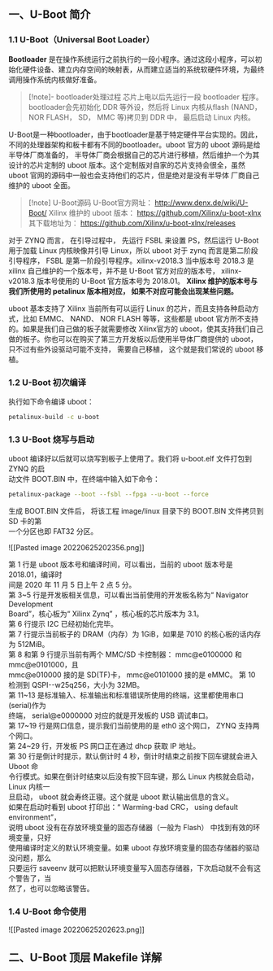 ## 一、U-Boot 简介
### 1.1 U-Boot（Universal Boot Loader）
__Bootloader__ 是在操作系统运行之前执行的一段小程序。通过这段小程序，可以初始化硬件设备、建立内存空间的映射表，从而建立适当的系统软硬件环境，为最终调用操作系统内核做好准备。 
>[!note]- bootloader处理过程
芯片上电以后先运行一段 bootloader 程序。bootloader会先初始化 DDR 等外设，然后将 Linux 内核从flash (NAND，NOR FLASH， SD， MMC 等)拷贝到 DDR 中， 最后启动 Linux 内核。


U-Boot是一种bootloader，由于bootloader是基于特定硬件平台实现的。因此，不同的处理器架构和板卡都有不同的bootloader。uboot 官方的 uboot 源码是给半导体厂商准备的， 半导体厂商会根据自己的芯片进行移植，然后维护一个为其设计的芯片定制的 uboot 版本。这个定制版对自家的芯片支持会很全，虽然 uboot 官网的源码中一般也会支持他们的芯片，但是绝对是没有半导体 厂商自己维护的 uboot 全面。
>[!note] U-Boot源码
>U-Boot官方网址： http://www.denx.de/wiki/U-Boot/
>Xilinx 维护的 uboot 版本： https://github.com/Xilinx/u-boot-xlnx 
其下载地址为： https://github.com/Xilinx/u-boot-xlnx/releases


对于 ZYNQ 而言， 在引导过程中， 先运行 FSBL 来设置 PS，然后运行 U-Boot 用于加载 Linux 内核映像并引导 Linux，所以 uboot 对于 zynq 而言是第二阶段引导程序， FSBL 是第一阶段引导程序。xilinx-v2018.3 当中版本号 2018.3  是 xilinx 自己维护的一个版本号，并不是 U-Boot 官方对应的版本号， xilinx-v2018.3 版本号使用的 U-Boot 官方版本号为 2018.01。 __Xilinx 维护的版本号与我们所使用的 petalinux 版本相对应， 如果不对应可能会出现某些问题。__


uboot 基本支持了 Xilinx 当前所有可以运行 Linux 的芯片，而且支持各种启动方式，比如 EMMC、 NAND、 NOR FLASH 等等，这些都是 uboot 官方所不支持的。如果是我们自己做的板子就需要修改 Xilinx官方的 uboot，使其支持我们自己做的板子。你也可以在购买了第三方开发板以后使用半导体厂商提供的 uboot， 只不过有些外设驱动可能不支持， 需要自己移植， 这个就是我们常说的 uboot 移植。


### 1.2 U-Boot 初次编译
执行如下命令编译 uboot：  
```bash
petalinux-build -c u-boot
```


### 1.3 U-Boot 烧写与启动
uboot 编译好以后就可以烧写到板子上使用了。我们将 u-boot.elf 文件打包到 ZYNQ 的启  
动文件 BOOT.BIN 中，在终端中输入如下命令： 
```bash
petalinux-package --boot --fsbl --fpga --u-boot --force
```
  
生成 BOOT.BIN 文件后， 将该工程 image/linux 目录下的 BOOT.BIN 文件拷贝到 SD 卡的第  
一个分区也即 FAT32 分区。

![[Pasted image 20220625202356.png]]

第 1 行是 uboot 版本号和编译时间，可以看出，当前的 uboot 版本号是 2018.01，编译时  
间是 2020 年 11 月 5 日上午 2 点 5 分。  
第 3~5 行是开发板相关信息，可以看出当前使用的开发板名称为“ Navigator Development  
Board”，核心板为“ Xilinx Zynq” ，核心板的芯片版本为 3.1。  
第 6 行提示 I2C 已经初始化完毕。  
第 7 行提示当前板子的 DRAM（内存）为 1GiB，如果是 7010 的核心板的话内存为 512MiB。  
第 8 和第 9 行提示当前有两个 MMC/SD 卡控制器： mmc@e0100000 和 mmc@e0101000，且  
mmc@e010000 接的是 SD(TF)卡， mmc@e0101000 接的是 eMMC。
第 10 检测到 QSPI--w25q256，大小为 32MB。  
第 11~13 是标准输入、标准输出和标准错误所使用的终端，这里都使用串口(serial)作为  
终端， serial@e0000000 对应的就是开发板的 USB 调试串口。  
第 17~19 行是网口信息，提示我们当前使用的是 eth0 这个网口， ZYNQ 支持两个网口。  
第 24~29 行，开发板 PS 网口正在通过 dhcp 获取 IP 地址。  
第 30 行是倒计时提示，默认倒计时 4 秒，倒计时结束之前按下回车键就会进入 Uboot 命  
令行模式。如果在倒计时结束以后没有按下回车键，那么 Linux 内核就会启动， Linux 内核一  
旦启动， uboot 就会寿终正寝。这个就是 uboot 默认输出信息的含义。  
如果在启动时看到 uboot 打印出：“ Warming-bad CRC， using default environment”，  
说明 uboot 没有在存放环境变量的固态存储器（一般为 Flash） 中找到有效的环境变量，只好  
使用编译时定义的默认环境变量。如果 uboot 存放环境变量的固态存储器的驱动没问题，那么  
只要运行 saveenv 就可以把默认环境变量写入固态存储器，下次启动就不会有这个警告了，当  
然了，也可以忽略该警告。



### 1.4 U-Boot 命令使用
![[Pasted image 20220625202623.png]]



## 二、U-Boot 顶层 Makefile 详解



